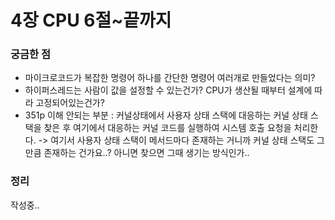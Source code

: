 # 4장 CPU 6절~끝까지

### 궁금한 점
- 마이크로코드가 복잡한 명령어 하나를 간단한 명령어 여러개로 만들었다는 의미?
- 하이퍼스레드는 사람이 값을 설정할 수 있는건가? CPU가 생산될 때부터 설계에 따라 고정되어있는건가?
- 351p 이해 안되는 부분 : 커널상태에서 사용자 상태 스택에 대응하는 커널 상태 스택을 찾은 후 여기에서 대응하는 커널 코드를 실행하여 시스템 호출 요청을 처리한다.
  -> 여기서 사용자 상태 스택이 메서드마다 존재하는 거니까 커널 상태 스택도 그만큼 존재하는 건가요..? 아니면 찾으면 그때 생기는 방식인가.. 

### 정리 
작성중..
